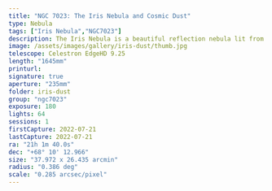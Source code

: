 ```yaml
---
title: "NGC 7023: The Iris Nebula and Cosmic Dust"
type: Nebula
tags: ["Iris Nebula","NGC7023"]
description: The Iris Nebula is a beautiful reflection nebula lit from behind by a bright star. Although the beautiful blue core is easily visible even with regular camera lenses, it takes dark skies and long exposures to bring out the subtle ripples of dust that appear to expand from the center.
image: /assets/images/gallery/iris-dust/thumb.jpg
telescope: Celestron EdgeHD 9.25
length: "1645mm"
printurl: 
signature: true
aperture: "235mm"
folder: iris-dust
group: "ngc7023"
exposure: 180
lights: 64
sessions: 1
firstCapture: 2022-07-21 
lastCapture: 2022-07-21
ra: "21h 1m 40.0s"
dec: "+68° 10' 12.966"
size: "37.972 x 26.435 arcmin"
radius: "0.386 deg"
scale: "0.285 arcsec/pixel"
---
```

